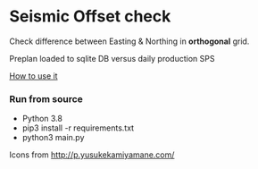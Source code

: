 # Seismic Offset check

Check difference between Easting & Northing in **orthogonal** grid.

Preplan loaded to sqlite DB versus daily production SPS


[How to use it](doc/index.md)


### Run from source
* Python 3.8
* pip3 install -r requirements.txt
* python3 main.py

Icons from http://p.yusukekamiyamane.com/